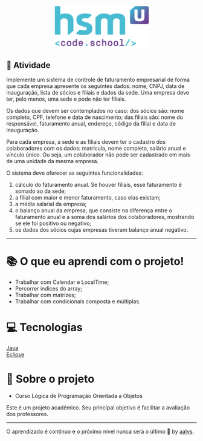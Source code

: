 <div align='center'>
<img src=".github/logo.png" width='250'>
</div>

## 🚀 Atividade

Implemente um sistema de controle de faturamento empresarial de forma que cada empresa apresente os seguintes dados: nome, CNPJ, data de inauguração, lista de sócios e filiais e dados da sede. Uma empresa deve ter, pelo menos, uma sede e pode não ter filiais.

Os dados que devem ser contemplados no caso:
dos sócios são: nome completo, CPF, telefone e data de nascimento;
das filiais são: nome do responsável, faturamento anual, endereço, código da filial e data de inauguração.

Para cada empresa, a sede e as filiais devem ter o cadastro dos colaboradores com os dados: matrícula, nome completo, salário anual e vínculo único. Ou seja, um colaborador não pode ser cadastrado em mais de uma unidade da mesma empresa.

O sistema deve oferecer as seguintes funcionalidades:
1. cálculo do faturamento anual. Se houver filiais, esse faturamento é somado ao da sede;
2. a filial com maior e menor faturamento, caso elas existam;
3. a média salarial da empresa;
4. o balanço anual da empresa, que consiste na diferença entre o faturamento anual e a soma dos salários dos colaboradores, mostrando se ele foi positivo ou negativo;
5. os dados dos sócios cujas empresas tiveram balanço anual negativo.

---

# 📚 O que eu aprendi com o projeto!

- Trabalhar com Calendar e LocalTime;
- Percorrer indices do array;
- Trabalhar com matrizes;
- Trabalhar com condicionais composta e múltiplas.

# 💻 Tecnologias

<a href='https://www.oracle.com/java/technologies/'>Java</a>
<br/>
<a href='https://www.eclipse.org/'>Eclipse</a>
<br/>


# 📝 Sobre o projeto

- Curso Lógica de Programação Orientada a Objetos

Este é um projeto acadêmico. Seu principal objetivo é facilitar a avaliação dos professores.

---

O aprendizado é contínuo e o próximo nível nunca será o último 🚀 by [aalvs](https://app.rocketseat.com.br/me/aalvs).